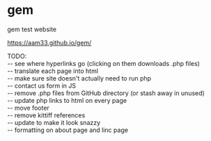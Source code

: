 # gem
gem test website

<https://aam33.github.io/gem/>

TODO:<br>
-- see where hyperlinks go (clicking on them downloads .php files)<br>
-- translate each page into html<br>
-- make sure site doesn't actually need to run php<br>
-- contact us form in JS<br>
-- remove .php files from GitHub directory (or stash away in unused)<br>
-- update php links to html on every page<br>
-- move footer<br>
-- remove kittiff references<br>
-- update to make it look snazzy<br>
-- formatting on about page and linc page
